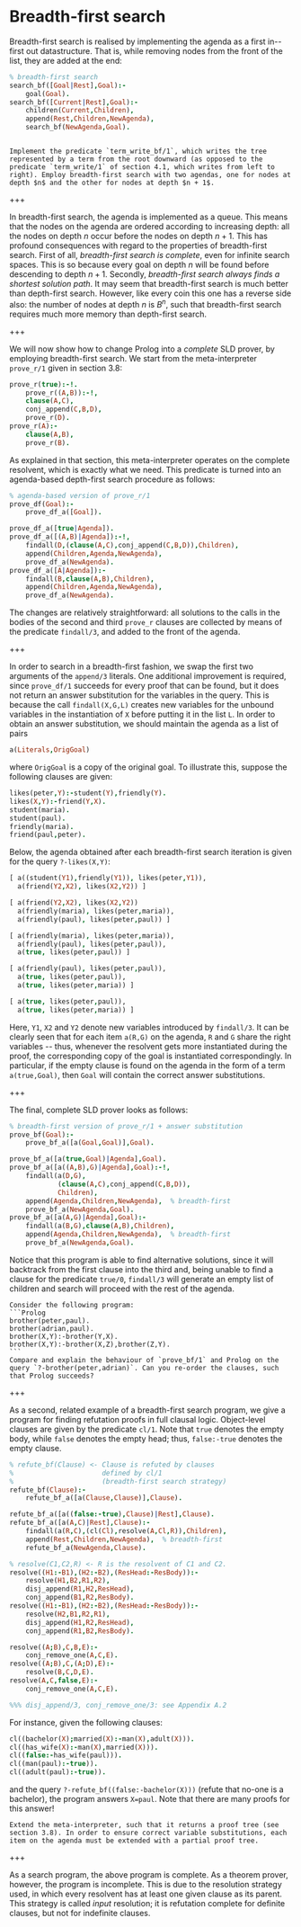 <!--H3: Section 5.3-->
# Breadth-first search #

Breadth-first search is realised by implementing the agenda as a first in--first out datastructure. That is, while removing nodes from the front of the list, they are added at the end:
```Prolog
% breadth-first search
search_bf([Goal|Rest],Goal):-
    goal(Goal).
search_bf([Current|Rest],Goal):-
    children(Current,Children),
    append(Rest,Children,NewAgenda),
    search_bf(NewAgenda,Goal).
```
```{swish} search_bf
```

```{exercise} 5.2
Implement the predicate `term_write_bf/1`, which writes the tree represented by a term from the root downward (as opposed to the predicate `term_write/1` of section 4.1, which writes from left to right). Employ breadth-first search with two agendas, one for nodes at depth $n$ and the other for nodes at depth $n + 1$.
```

+++

In breadth-first search, the agenda is implemented as a queue. This means that the nodes on the agenda are ordered according to increasing depth: all the nodes on depth $n$ occur before the nodes on depth $n + 1$. This has profound consequences with regard to the properties of breadth-first search. First of all, *breadth-first search is complete*, even for infinite search spaces. This is so because every goal on depth $n$ will be found before descending to depth $n + 1$. Secondly, *breadth-first search always finds a shortest solution path*. It may seem that breadth-first search is much better than depth-first search. However, like every coin this one has a reverse side also: the number of nodes at depth $n$ is $B^n$, such that breadth-first search requires much more memory than depth-first search.

+++

We will now show how to change Prolog into a *complete* SLD prover, by employing breadth-first search. We start from the meta-interpreter `prove_r/1` given in section 3.8:
```Prolog
prove_r(true):-!.
    prove_r((A,B)):-!,
    clause(A,C),
    conj_append(C,B,D),
    prove_r(D).
prove_r(A):-
    clause(A,B),
    prove_r(B).
```
As explained in that section, this meta-interpreter operates on the complete resolvent, which is exactly what we need. This predicate is turned into an agenda-based depth-first search procedure as follows:
```Prolog
% agenda-based version of prove_r/1
prove_df(Goal):-
    prove_df_a([Goal]).

prove_df_a([true|Agenda]).
prove_df_a([(A,B)|Agenda]):-!,
    findall(D,(clause(A,C),conj_append(C,B,D)),Children),
    append(Children,Agenda,NewAgenda),
    prove_df_a(NewAgenda).
prove_df_a([A|Agenda]):-
    findall(B,clause(A,B),Children),
    append(Children,Agenda,NewAgenda),
    prove_df_a(NewAgenda).
```
The changes are relatively straightforward: all solutions to the calls in the bodies of the second and third `prove_r` clauses are collected by means of the predicate `findall/3`, and added to the front of the agenda.

+++

In order to search in a breadth-first fashion, we swap the first two arguments of the `append/3` literals. One additional improvement is required, since `prove_df/1` succeeds for every proof that can be found, but it does not return an answer substitution for the variables in the query. This is because the call `findall(X,G,L)` creates new variables for the unbound variables in the instantiation of `X` before putting it in the list `L`. In order to obtain an answer substitution, we should maintain the agenda as a list of pairs
```Prolog
a(Literals,OrigGoal)
```
where `OrigGoal` is a copy of the original goal. To illustrate this, suppose the following clauses are given:
```Prolog
likes(peter,Y):-student(Y),friendly(Y).
likes(X,Y):-friend(Y,X).
student(maria).
student(paul).
friendly(maria).
friend(paul,peter).
```
Below, the agenda obtained after each breadth-first search iteration is given for the query `?‑likes(X,Y)`:
```Prolog
[ a((student(Y1),friendly(Y1)), likes(peter,Y1)),
  a(friend(Y2,X2), likes(X2,Y2)) ]

[ a(friend(Y2,X2), likes(X2,Y2))
  a(friendly(maria), likes(peter,maria)),
  a(friendly(paul), likes(peter,paul)) ]

[ a(friendly(maria), likes(peter,maria)),
  a(friendly(paul), likes(peter,paul)),
  a(true, likes(peter,paul)) ]

[ a(friendly(paul), likes(peter,paul)),
  a(true, likes(peter,paul)),
  a(true, likes(peter,maria)) ]

[ a(true, likes(peter,paul)),
  a(true, likes(peter,maria)) ]
```
Here, `Y1`, `X2` and `Y2` denote new variables introduced by `findall/3`. It can be clearly seen that for each item `a(R,G)` on the agenda, `R` and `G` share the right variables -- thus, whenever the resolvent gets more instantiated during the proof, the corresponding copy of the goal is instantiated correspondingly. In particular, if the empty clause is found on the agenda in the form of a term `a(true,Goal)`, then `Goal` will contain the correct answer substitutions.

+++

The final, complete SLD prover looks as follows:
```Prolog
% breadth-first version of prove_r/1 + answer substitution
prove_bf(Goal):-
    prove_bf_a([a(Goal,Goal)],Goal).

prove_bf_a([a(true,Goal)|Agenda],Goal).
prove_bf_a([a((A,B),G)|Agenda],Goal):-!,
    findall(a(D,G),
            (clause(A,C),conj_append(C,B,D)),
            Children),
    append(Agenda,Children,NewAgenda),  % breadth-first
    prove_bf_a(NewAgenda,Goal).
prove_bf_a([a(A,G)|Agenda],Goal):-
    findall(a(B,G),clause(A,B),Children),
    append(Agenda,Children,NewAgenda),  % breadth-first
    prove_bf_a(NewAgenda,Goal).
```
Notice that this program is able to find alternative solutions, since it will backtrack from the first clause into the third and, being unable to find a clause for the predicate `true/0`, `findall/3` will generate an empty list of children and search will proceed with the rest of the agenda.

````{exercise} 5.3
Consider the following program:
```Prolog
brother(peter,paul).
brother(adrian,paul).
brother(X,Y):-brother(Y,X).
brother(X,Y):-brother(X,Z),brother(Z,Y).
```
Compare and explain the behaviour of `prove_bf/1` and Prolog on the query `?‑brother(peter,adrian)`. Can you re-order the clauses, such that Prolog succeeds?
````

+++

As a second, related example of a breadth-first search program, we give a program for finding refutation proofs in full clausal logic. Object-level clauses are given by the predicate `cl/1`. Note that `true` denotes the empty body, while `false` denotes the empty head; thus, `false:-true` denotes the empty clause.
```Prolog
% refute_bf(Clause) <- Clause is refuted by clauses
%                      defined by cl/1
%                      (breadth-first search strategy)
refute_bf(Clause):-
    refute_bf_a([a(Clause,Clause)],Clause).

refute_bf_a([a((false:-true),Clause)|Rest],Clause).
refute_bf_a([a(A,C)|Rest],Clause):-
    findall(a(R,C),(cl(Cl),resolve(A,Cl,R)),Children),
    append(Rest,Children,NewAgenda),  % breadth-first
    refute_bf_a(NewAgenda,Clause).

% resolve(C1,C2,R) <- R is the resolvent of C1 and C2.
resolve((H1:-B1),(H2:-B2),(ResHead:-ResBody)):-
    resolve(H1,B2,R1,R2),
    disj_append(R1,H2,ResHead),
    conj_append(B1,R2,ResBody).
resolve((H1:-B1),(H2:-B2),(ResHead:-ResBody)):-
    resolve(H2,B1,R2,R1),
    disj_append(H1,R2,ResHead),
    conj_append(R1,B2,ResBody).

resolve((A;B),C,B,E):-
    conj_remove_one(A,C,E).
resolve((A;B),C,(A;D),E):-
    resolve(B,C,D,E).
resolve(A,C,false,E):-
    conj_remove_one(A,C,E).

%%% disj_append/3, conj_remove_one/3: see Appendix A.2
```
For instance, given the following clauses:
```Prolog
cl((bachelor(X);married(X):-man(X),adult(X))).
cl((has_wife(X):-man(X),married(X))).
cl((false:-has_wife(paul))).
cl((man(paul):-true)).
cl((adult(paul):-true)).
```
and the query `?-refute_bf((false:-bachelor(X)))` (refute that no-one is a bachelor), the program answers `X=paul`. Note that there are many proofs for this answer!

```{exercise} 5.4
Extend the meta-interpreter, such that it returns a proof tree (see section 3.8). In order to ensure correct variable substitutions, each item on the agenda must be extended with a partial proof tree.
```

+++

As a search program, the above program is complete. As a theorem prover, however, the program is incomplete. This is due to the resolution strategy used, in which every resolvent has at least one given clause as its parent. This strategy is called *input* resolution; it is refutation complete for definite clauses, but not for indefinite clauses.
